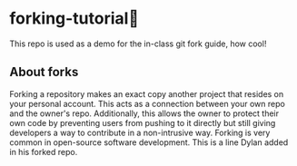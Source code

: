# forking-tutorial🍴
This repo is used as a demo for the in-class git fork guide, how cool!

## About forks
Forking a repository makes an exact copy another project that resides on your personal account. This acts as a connection between your own repo and the owner's repo. Additionally, this allows the owner to protect their own code by preventing users from pushing to it directly but still giving developers a way to contribute in a non-intrusive way. Forking is very common in open-source software development. This is a line Dylan added in his forked repo.
